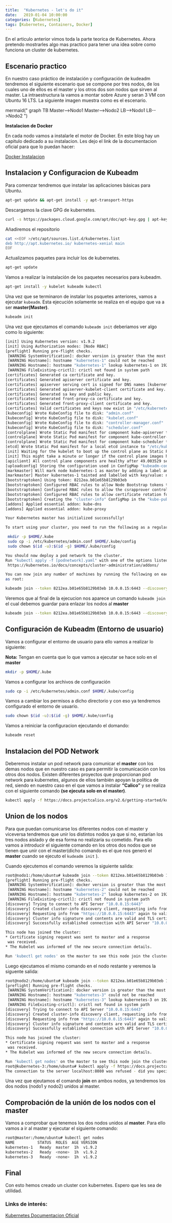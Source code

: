 ```yaml
---
title:  "Kubernetes - let's do it"
date:   2019-01-04 10:00:00
categories: [Kubernetes]
tags: [Kubernetes, Containers, Docker]
---
```

En el articulo anterior vimos toda la parte teorica de Kubernetes. Ahora pretendo mostrarles algo mas practico para tener una idea sobre como funciona un cluster de kubernetes.



## Escenario practico ##

En nuestro caso práctico de instalación y configuración de kudeadm tendremos el siguiente escenario que se compone por tres nodos, de los cuales uno de ellos es el master y los otros dos son nodos que sirven al master.
La intraestructura la vamos a montar sobre Azure y seran 3 VM con Ubuntu 16 LTS.
La siguiente imagen muestra como es el escenario.

mermaid("
graph TB
  Master-->Nodo1
  Master-->Nodo2
  LB-->Nodo1
  LB-->Nodo2
")

**Instalacion de Docker**

En cada nodo vamos a instalarle el motor de Docker. En este blog hay un capitulo dedicado a su instalacion.
Les dejo el link de la documentacion oficial para que lo puedan hacer:

[Docker Instalacion][Docker Instalacion]

[Docker Instalacion]: https://docs.docker.com/install/linux/docker-ce/ubuntu/

## Instalacion y Configuracion de Kubeadm ##

Para comenzar tendremos que instalar las aplicaciones básicas para Ubuntu.

```sh
apt-get update && apt-get install -y apt-transport-https
```

Descargamos la clave GPG de kubernetes.

```sh
curl -s https://packages.cloud.google.com/apt/doc/apt-key.gpg | apt-key add
```

Añadiremos el repositorio

```sh
cat <<EOF >/etc/apt/sources.list.d/kubernetes.list
deb http://apt.kubernetes.io/ kubernetes-xenial main
EOF
```

Actualizamos paquetes para incluir los de kubernetes.

```sh
apt-get update
```

Vamos a realizar la instalación de los paquetes necesarios para kubeadm.

```sh
apt-get install -y kubelet kubeadm kubectl
```

Una vez que se terminaron de instalar los psquetes anteriores, vamos a ejecutar `kubeadm`. 
Esta ejecución solamente se realiza en el equipo que va a ser **master(Master)**.

```sh
kubeadm init
```

Una vez que ejecutamos el comando `kubeadm init` deberiamos ver algo como lo siguiente:

```sh
[init] Using Kubernetes version: v1.9.2
[init] Using Authorization modes: [Node RBAC]
[preflight] Running pre-flight checks.
 [WARNING SystemVerification]: docker version is greater than the most recently validated version. Docker version: 17.05.0-ce. Max validated version: 17.03
 [WARNING Hostname]: hostname "kubernetes-1" could not be reached
 [WARNING Hostname]: hostname "kubernetes-1" lookup kubernetes-1 on 192.168.102.2:53: no such host
 [WARNING FileExisting-crictl]: crictl not found in system path
[certificates] Generated ca certificate and key.
[certificates] Generated apiserver certificate and key.
[certificates] apiserver serving cert is signed for DNS names [kubernetes-1 kubernetes kubernetes.default kubernetes.default.svc kubernetes.default.svc.cluster.local] and IPs [10.96.0.1 10.0.0.15]
[certificates] Generated apiserver-kubelet-client certificate and key.
[certificates] Generated sa key and public key.
[certificates] Generated front-proxy-ca certificate and key.
[certificates] Generated front-proxy-client certificate and key.
[certificates] Valid certificates and keys now exist in "/etc/kubernetes/pki"
[kubeconfig] Wrote KubeConfig file to disk: "admin.conf"
[kubeconfig] Wrote KubeConfig file to disk: "kubelet.conf"
[kubeconfig] Wrote KubeConfig file to disk: "controller-manager.conf"
[kubeconfig] Wrote KubeConfig file to disk: "scheduler.conf"
[controlplane] Wrote Static Pod manifest for component kube-apiserver to "/etc/kubernetes/manifests/kube-apiserver.yaml"
[controlplane] Wrote Static Pod manifest for component kube-controller-manager to "/etc/kubernetes/manifests/kube-controller-manager.yaml"
[controlplane] Wrote Static Pod manifest for component kube-scheduler to "/etc/kubernetes/manifests/kube-scheduler.yaml"
[etcd] Wrote Static Pod manifest for a local etcd instance to "/etc/kubernetes/manifests/etcd.yaml"
[init] Waiting for the kubelet to boot up the control plane as Static Pods from directory "/etc/kubernetes/manifests".
[init] This might take a minute or longer if the control plane images have to be pulled.
[apiclient] All control plane components are healthy after 49.003529 seconds
[uploadconfig] Storing the configuration used in ConfigMap "kubeadm-config" in the "kube-system" Namespace
[markmaster] Will mark node kubernetes-1 as master by adding a label and a taint
[markmaster] Master kubernetes-1 tainted and labelled with key/value: node-role.kubernetes.io/master=""
[bootstraptoken] Using token: 8212ea.b01e65b8129b03eb
[bootstraptoken] Configured RBAC rules to allow Node Bootstrap tokens to post CSRs in order for nodes to get long term certificate credentials
[bootstraptoken] Configured RBAC rules to allow the csrapprover controller automatically approve CSRs from a Node Bootstrap Token
[bootstraptoken] Configured RBAC rules to allow certificate rotation for all node client certificates in the cluster
[bootstraptoken] Creating the "cluster-info" ConfigMap in the "kube-public" namespace
[addons] Applied essential addon: kube-dns
[addons] Applied essential addon: kube-proxy

Your Kubernetes master has initialized successfully!

To start using your cluster, you need to run the following as a regular user:

 mkdir -p $HOME/.kube
 sudo cp -i /etc/kubernetes/admin.conf $HOME/.kube/config
 sudo chown $(id -u):$(id -g) $HOME/.kube/config

You should now deploy a pod network to the cluster.
Run "kubectl apply -f [podnetwork].yaml" with one of the options listed at:
 https://kubernetes.io/docs/concepts/cluster-administration/addons/

You can now join any number of machines by running the following on each node
as root:

kubeadm join --token 8212ea.b01e65b8129b03eb 10.0.0.15:6443 --discovery-token-ca-cert-hash sha256:54e3489945be576a4edbd3d6f268f5f8bcf8e8ece016709b12060df7828ba751
```

Veremos que al final de la ejecucion nos aparece un comando `kubeadm join` el cual debemos guardar para enlazar los nodos al **master**

```sh
kubeadm join --token 8212ea.b01e65b8129b03eb 10.0.0.15:6443 --discovery-token-ca-cert-hash sha256:54e3489945be576a4edbd3d6f268f5f8bcf8e8ece016709b12060df7828ba751
```

## Configuración de Kubeadm (Entorno de usuario) ##

Vamos a configurar el entorno de usuario para ello vamos a realizar lo siguiente:

**Nota:** Tengan en cuenta que lo que vamos a ejecutar se hace solo en el **master**

```sh
mkdir -p $HOME/.kube
```

Vamos a configurar los archivos de configuración

```sh
sudo cp -i /etc/kubernetes/admin.conf $HOME/.kube/config
```

Vamos a cambiar los permisos a dicho directorio y con eso ya tendremos configurado el entorno de usuario.

```sh
sudo chown $(id -u):$(id -g) $HOME/.kube/config
```

Vamos a reiniciar la configuracion ejecutando el domando:

```sh
kubeadm reset
```

## Instalacion del POD Network ##

Deberemos instalar un pod network para comunicar el **master** con los demas nodos que en nuestro caso es para permitir la comunicación con los otros dos nodos. Existen diferentes proyectos que proporcionan pod network para kubernetes, algunos de ellos también apoyan la política de red, siendo en nuestro caso en el que vamos a instalar **“Calico”** y se realiza con el siguiente comando **(se ejecuta solo en el master)**.

```sh
kubectl apply -f https://docs.projectcalico.org/v2.6/getting-started/kubernetes/installation/hosted/kubeadm/1.6/calico.yaml
```

## Union de los nodos ##

Para que puedan comunicarse los diferentes nodos con el master y viceversa tendremos que unir los distintos nodos ya que si no, estarían los tres nodos aislado y de esa forma no realizaría su cometido. Para ello vamos a introducir el siguiente comando en los otros dos nodos que se tienen que unir con el master(dicho comando es el que nos generó el **master** cuando se ejecuto el `kudeadm init` ).

Cuando ejecutemos el comando veremos la siguiente salida:

```sh
root@nodo1:/home/ubuntu# kubeadm join --token 8212ea.b01e65b8129b03eb 10.0.0.15:6443 --discovery-token-ca-cert-hash sha256:54e3489945be576a4edbd3d6f268f5f8bcf8e8ece016709b12060df7828ba751
[preflight] Running pre-flight checks.
 [WARNING SystemVerification]: docker version is greater than the most recently validated version. Docker version: 17.05.0-ce. Max validated version: 17.03
 [WARNING Hostname]: hostname "kubernetes-2" could not be reached
 [WARNING Hostname]: hostname "kubernetes-2" lookup kubernetes-2 on 192.168.102.2:53: no such host
 [WARNING FileExisting-crictl]: crictl not found in system path
[discovery] Trying to connect to API Server "10.0.0.15:6443"
[discovery] Created cluster-info discovery client, requesting info from "https://10.0.0.15:6443"
[discovery] Requesting info from "https://10.0.0.15:6443" again to validate TLS against the pinned public key
[discovery] Cluster info signature and contents are valid and TLS certificate validates against pinned roots, will use API Server "10.0.0.15:6443"
[discovery] Successfully established connection with API Server "10.0.0.15:6443"

This node has joined the cluster:
* Certificate signing request was sent to master and a response
 was received.
* The Kubelet was informed of the new secure connection details.

Run 'kubectl get nodes' on the master to see this node join the cluster.
```

Luego ejecutamos el mismo comando en el nodo restante y veremos la siguente salida:

```sh
root@nodo2:/home/ubuntu# kubeadm join --token 8212ea.b01e65b8129b03eb 10.0.0.15:6443 --discovery-token-ca-cert-hash sha256:54e3489945be576a4edbd3d6f268f5f8bcf8e8ece016709b12060df7828ba751
[preflight] Running pre-flight checks.
 [WARNING SystemVerification]: docker version is greater than the most recently validated version. Docker version: 17.05.0-ce. Max validated version: 17.03
 [WARNING Hostname]: hostname "kubernetes-3" could not be reached
 [WARNING Hostname]: hostname "kubernetes-3" lookup kubernetes-3 on 192.168.102.2:53: no such host
 [WARNING FileExisting-crictl]: crictl not found in system path
[discovery] Trying to connect to API Server "10.0.0.15:6443"
[discovery] Created cluster-info discovery client, requesting info from "https://10.0.0.15:6443"
[discovery] Requesting info from "https://10.0.0.15:6443" again to validate TLS against the pinned public key
[discovery] Cluster info signature and contents are valid and TLS certificate validates against pinned roots, will use API Server "10.0.0.15:6443"
[discovery] Successfully established connection with API Server "10.0.0.15:6443"

This node has joined the cluster:
* Certificate signing request was sent to master and a response
 was received.
* The Kubelet was informed of the new secure connection details.

Run 'kubectl get nodes' on the master to see this node join the cluster.
root@kubernetes-3:/home/ubuntu# kubectl apply -f https://docs.projectcalico.org/v2.6/getting-started/kubernetes/installation/hosted/kubeadm/1.6/calico.yaml
The connection to the server localhost:8080 was refused - did you specify the right host or port?

```

Una vez que ejeutamos el comando **join** en ambos nodos, ya tendremos los dos nodos (nodo1 y nodo2) unidos al master.

## Comprobación de la unión de los nodos con el master ##

Vamos a comprobar que tenemos los dos nodos unidos al **master**. Para ello vamos a ir al master y ejecutar el siguiente comando:

```sh
root@master:/home/ubuntu# kubectl get nodes
NAME          STATUS  ROLES  AGE VERSION
kubernetes-1   Ready  master  1h  v1.9.2
kubernetes-2   Ready  <none>  1h  v1.9.2
kubernetes-3   Ready  <none>  1h  v1.9.2
```

## Final ##

Con esto hemos creado un cluster con kubernetes. Espero que les sea de utilidad.

### Links de interés: ###

[Kubernetes Documentacion Oficial][Kubernetes Documentacion Oficial]

[Kubernetes Documentacion Oficial]: https://kubernetes.io/docs/tutorials/kubernetes-basics/

